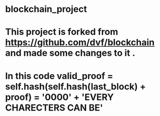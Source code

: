# blockchain_project
# This project is forked from https://github.com/dvf/blockchain and made some changes to it . 
# In this code valid_proof = self.hash(self.hash(last_block) + proof) = '0000' + 'EVERY CHARECTERS CAN BE' 
